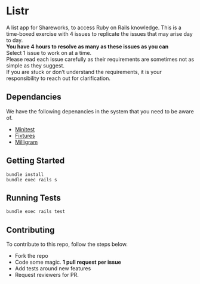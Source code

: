 # Listr
A list app for Shareworks, to access Ruby on Rails knowledge. This is a time-boxed exercise with 4 issues to replicate the issues that may arise day to day.  
**You have 4 hours to resolve as many as these issues as you can**  
Select 1 issue to work on at a time.   
Please read each issue carefully as their requirements are sometimes not as simple as they suggest.  
If you are stuck or don’t understand the requirements, it is your responsibility to reach out  for clarification. 

## Dependancies 

We have the following depenancies in the system that you need to be aware of.
* [Minitest](https://github.com/seattlerb/minitest)
* [Fixtures](https://guides.rubyonrails.org/testing.html#the-low-down-on-fixtures)
* [Milligram](https://milligram.io/) 

## Getting Started
```
bundle install
bundle exec rails s
```

## Running Tests
```
bundle exec rails test
```

## Contributing 

To contribute to this repo, follow the steps below.
* Fork the repo
* Code some magic. **1 pull request per issue**
* Add tests around new features
* Request reviewers for PR. 
